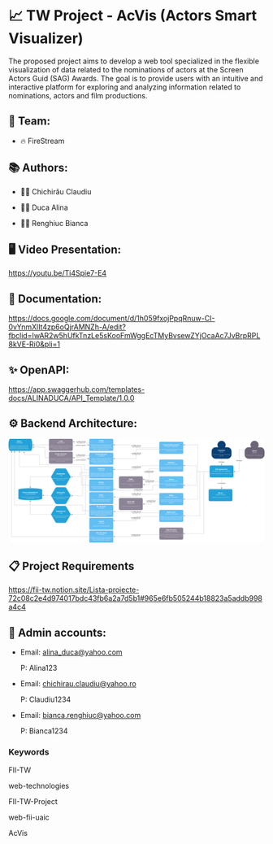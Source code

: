 # 📈 TW Project - AcVis (Actors Smart Visualizer)

The proposed project aims to develop a web tool specialized in the flexible visualization of data related to the nominations of actors at the Screen Actors Guid (SAG) Awards. The goal is to provide users with an intuitive and interactive platform for exploring and analyzing information related to nominations, actors and film productions.

## 👥 Team:

* 🔥 FireStream

## 📚 Authors:

* 👨‍💻 Chichirău Claudiu

* 👩‍💻 Duca Alina

* 👩‍💻 Renghiuc Bianca

## 🖥️ Video Presentation:

https://youtu.be/Ti4Spie7-E4

## 📄 Documentation:

https://docs.google.com/document/d/1h059fxojPpqRnuw-CI-0vYnmXlIt4zp6oQjrAMNZh-A/edit?fbclid=IwAR2w5hUfkTnzLe5sKooFmWggEcTMyBvsewZYjOcaAc7JvBrpRPL8kVE-Ri0&pli=1

## ✨ OpenAPI:

https://app.swaggerhub.com/templates-docs/ALINADUCA/API_Template/1.0.0

## ⚙️ Backend Architecture:

![alt text](https://github.com/alinaduca/tehnologii-web/blob/main/src/view/Architecture.png?raw=true)

## 📋 Project Requirements

https://fii-tw.notion.site/Lista-proiecte-72c08c2e4d974017bdc43fb6a2a7d5b1#965e6fb505244b18823a5addb998a4c4

## 🔑 Admin accounts:

* Email: alina_duca@yahoo.com
    
    P: Alina123
    
* Email: chichirau.claudiu@yahoo.ro
    
   P: Claudiu1234
  
* Email: bianca.renghiuc@yahoo.com

    P: Bianca1234


### Keywords

FII-TW

web-technologies

FII-TW-Project

web-fii-uaic

AcVis
